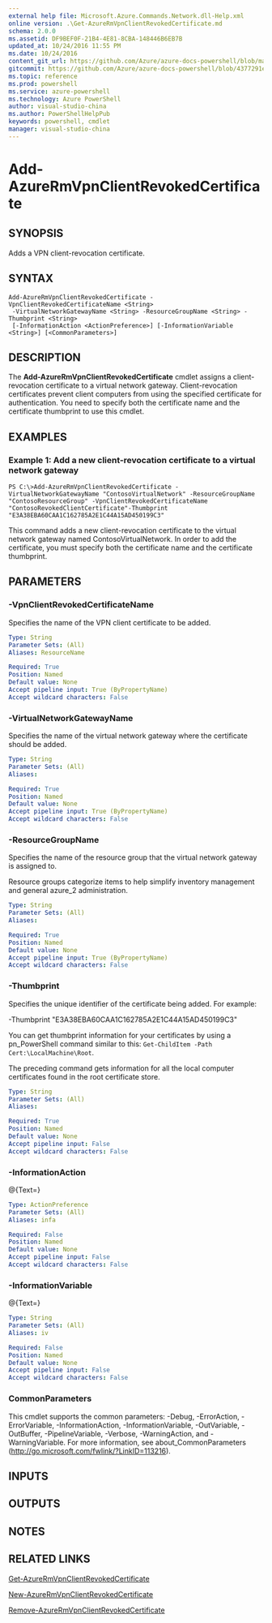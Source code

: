 ```yaml
---
external help file: Microsoft.Azure.Commands.Network.dll-Help.xml
online version: .\Get-AzureRmVpnClientRevokedCertificate.md
schema: 2.0.0
ms.assetid: DF9BEF0F-21B4-4E81-8CBA-148446B6EB7B
updated_at: 10/24/2016 11:55 PM
ms.date: 10/24/2016
content_git_url: https://github.com/Azure/azure-docs-powershell/blob/master/azureps-cmdlets-docs/ResourceManager/AzureRM.Network/v1.0.13/Add-AzureRmVpnClientRevokedCertificate.md
gitcommit: https://github.com/Azure/azure-docs-powershell/blob/4377291ee360e58e2c1c5d644155daf6a0279055/azureps-cmdlets-docs/ResourceManager/AzureRM.Network/v1.0.13/Add-AzureRmVpnClientRevokedCertificate.md
ms.topic: reference
ms.prod: powershell
ms.service: azure-powershell
ms.technology: Azure PowerShell
author: visual-studio-china
ms.author: PowerShellHelpPub
keywords: powershell, cmdlet
manager: visual-studio-china
---
```


# Add-AzureRmVpnClientRevokedCertificate

## SYNOPSIS
Adds a VPN client-revocation certificate.

## SYNTAX

```
Add-AzureRmVpnClientRevokedCertificate -VpnClientRevokedCertificateName <String>
 -VirtualNetworkGatewayName <String> -ResourceGroupName <String> -Thumbprint <String>
 [-InformationAction <ActionPreference>] [-InformationVariable <String>] [<CommonParameters>]
```

## DESCRIPTION
The **Add-AzureRmVpnClientRevokedCertificate** cmdlet assigns a client-revocation certificate to a virtual network gateway.
Client-revocation certificates prevent client computers from using the specified certificate for authentication.
You need to specify both the certificate name and the certificate thumbprint to use this cmdlet.

## EXAMPLES

### Example 1: Add a new client-revocation certificate to a virtual network gateway
```
PS C:\>Add-AzureRmVpnClientRevokedCertificate -VirtualNetworkGatewayName "ContosoVirtualNetwork" -ResourceGroupName "ContosoResourceGroup" -VpnClientRevokedCertificateName "ContosoRevokedClientCertificate"-Thumbprint "E3A38EBA60CAA1C162785A2E1C44A15AD450199C3"
```

This command adds a new client-revocation certificate to the virtual network gateway named ContosoVirtualNetwork.
In order to add the certificate, you must specify both the certificate name and the certificate thumbprint.

## PARAMETERS

### -VpnClientRevokedCertificateName
Specifies the name of the VPN client certificate to be added.

```yaml
Type: String
Parameter Sets: (All)
Aliases: ResourceName

Required: True
Position: Named
Default value: None
Accept pipeline input: True (ByPropertyName)
Accept wildcard characters: False
```

### -VirtualNetworkGatewayName
Specifies the name of the virtual network gateway where the certificate should be added.

```yaml
Type: String
Parameter Sets: (All)
Aliases: 

Required: True
Position: Named
Default value: None
Accept pipeline input: True (ByPropertyName)
Accept wildcard characters: False
```

### -ResourceGroupName
Specifies the name of the resource group that the virtual network gateway is assigned to.

Resource groups categorize items to help simplify inventory management and general azure_2 administration.

```yaml
Type: String
Parameter Sets: (All)
Aliases: 

Required: True
Position: Named
Default value: None
Accept pipeline input: True (ByPropertyName)
Accept wildcard characters: False
```

### -Thumbprint
Specifies the unique identifier of the certificate being added.
For example:

-Thumbprint "E3A38EBA60CAA1C162785A2E1C44A15AD450199C3"

You can get thumbprint information for your certificates by using a pn_PowerShell command similar to this: `Get-ChildItem -Path Cert:\LocalMachine\Root`.

The preceding command gets information for all the local computer certificates found in the root certificate store.

```yaml
Type: String
Parameter Sets: (All)
Aliases: 

Required: True
Position: Named
Default value: None
Accept pipeline input: False
Accept wildcard characters: False
```

### -InformationAction
@{Text=}

```yaml
Type: ActionPreference
Parameter Sets: (All)
Aliases: infa

Required: False
Position: Named
Default value: None
Accept pipeline input: False
Accept wildcard characters: False
```

### -InformationVariable
@{Text=}

```yaml
Type: String
Parameter Sets: (All)
Aliases: iv

Required: False
Position: Named
Default value: None
Accept pipeline input: False
Accept wildcard characters: False
```

### CommonParameters
This cmdlet supports the common parameters: -Debug, -ErrorAction, -ErrorVariable, -InformationAction, -InformationVariable, -OutVariable, -OutBuffer, -PipelineVariable, -Verbose, -WarningAction, and -WarningVariable. For more information, see about_CommonParameters (http://go.microsoft.com/fwlink/?LinkID=113216).

## INPUTS

## OUTPUTS

## NOTES

## RELATED LINKS

[Get-AzureRmVpnClientRevokedCertificate](./Get-AzureRmVpnClientRevokedCertificate.md)

[New-AzureRmVpnClientRevokedCertificate](./New-AzureRmVpnClientRevokedCertificate.md)

[Remove-AzureRmVpnClientRevokedCertificate](./Remove-AzureRmVpnClientRevokedCertificate.md)



